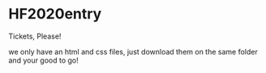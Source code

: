 # HF2020entry
Tickets, Please!

we only have an html and css files, just download them on the same folder and your good to go!

